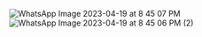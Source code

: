 ![WhatsApp Image 2023-04-19 at 8 45 07 PM](https://user-images.githubusercontent.com/129357543/233254405-1a00b5e5-9e9f-490c-9c8a-12c032018d0b.jpeg)
![WhatsApp Image 2023-04-19 at 8 45 06 PM (2)](https://user-images.githubusercontent.com/129357543/233254415-3a0a43ed-2ed9-4990-9e50-7ea4916442cb.jpeg)
